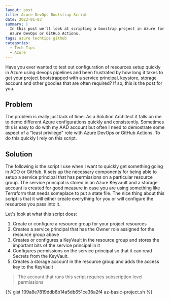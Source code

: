 ```yaml
---
layout: post
title: Azure DevOps Bootstrap Script
date: 2022-01-03
summary: |
  In this post we'll look at scripting a boostrap project in Azure for use with
  Azure DevOps or GitHub Actions.
tags: azure techtips github
categories:
  - Tech Tips
  - Azure
---
```

Have you ever wanted to test out configuration of resources setup quickly in Azure using devops
pipelines and been frustrated by how long it takes to get your project
bootstrapped with a service principal, keystore, storage account and other
goodies that are often required?  If so, this is the post for you.

## Problem
The problem is really just lack of time.  As a Solution Architect it falls on me
to demo different Azure configurations quickly and consistently.
Sometimes this is easy to do with my AAD account but often I need
to demostrate some aspect of a "least privilege" role with Azure DevOps or
GitHub Actions.  To do this quickly I rely on this script.

## Solution
The following is the script I use when I want to quickly get something going in
ADO or GitHub.  It sets up the necessary components for being able to setup a
service principal that has permissions on a particular resource group.  The
service principal is stored in an Azure Keyvault and a storage account is
created for good measure in case you are using something like Terraform that
needs someplace to put a state file.  The nice thing about this script is that
it will either create everything for you or will configure the resources you
pass into it.

Let's look at what this script does:
1. Create or configure a resource group for your project resources
1. Creates a service principal that has the Owner role assigned for the resource
   group above
1. Creates or configures a KeyVault in the resource group and stores the important bits of the
   service principal in it
1. Configures permissions on the service principal so that it can read Secrets
   from the KeyVault.
1. Creates a storage account in the resource group and adds the access key to
   the KeyVault

> The account that runs this script requires subscription level permissions

{% gist 109a8e7819ddb8b14a5db651ce36a2f4 az-basic-project.sh %}




